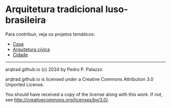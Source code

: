 # Arquitetura tradicional luso-brasileira #

Para contribuir, veja os projetos temáticos:

- [Casa](https://github.com/arqtrad/casa)
- [Arquitetura cívica](https://github.com/arqtrad/arquitetura-civica)
- [Cidade](https://github.com/arqtrad/cidade)

--------------------------------------------------------

 arqtrad.github.io (c) 2024 by Pedro P. Palazzo
 
 arqtrad.github.io is licensed under a
 Creative Commons Attribution 3.0 Unported License.
 
 You should have received a copy of the license along with this
 work.  If not, see <http://creativecommons.org/licenses/by/3.0/>.

